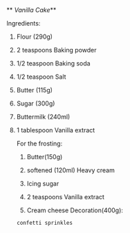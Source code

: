 ** *Vanilla Cake***

Ingredients:

1.  Flour (290g)

2.  2 teaspoons Baking powder 

3. 1/2 teaspoon Baking soda 

4. 1/2 teaspoon Salt 

5.   Butter (115g)

6.   Sugar (300g)

7.   Buttermilk  (240ml) 

8. 1 tablespoon Vanilla extract  

   For the frosting: 

   1.   Butter(150g)

   2. softened  (120ml) Heavy cream 

   3.  Icing sugar 

   4. 2 teaspoons Vanilla extract 

   5.   Cream cheese Decoration(400g):

       confetti sprinkles